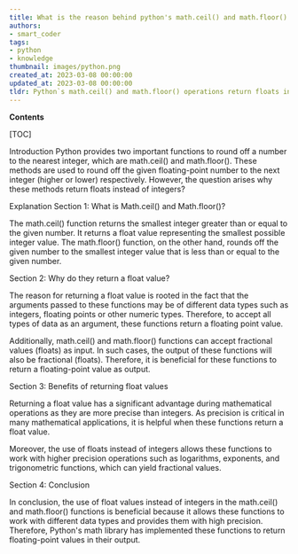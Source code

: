 ```yaml
---
title: What is the reason behind python's math.ceil() and math.floor() operations returning floating-point values instead of integers?
authors:
- smart_coder
tags:
- python
- knowledge
thumbnail: images/python.png
created_at: 2023-03-08 00:00:00
updated_at: 2023-03-08 00:00:00
tldr: Python`s math.ceil() and math.floor() operations return floats instead of integers because they may involve fractional values when rounding up or down.
---
```


**Contents**

[TOC]

Introduction
Python provides two important functions to round off a number to the nearest integer, which are math.ceil() and math.floor(). These methods are used to round off the given floating-point number to the next integer (higher or lower) respectively. However, the question arises why these methods return floats instead of integers?

Explanation
Section 1: What is Math.ceil() and Math.floor()?

The math.ceil() function returns the smallest integer greater than or equal to the given number. It returns a float value representing the smallest possible integer value. The math.floor() function, on the other hand, rounds off the given number to the smallest integer value that is less than or equal to the given number.

Section 2: Why do they return a float value?

The reason for returning a float value is rooted in the fact that the arguments passed to these functions may be of different data types such as integers, floating points or other numeric types. Therefore, to accept all types of data as an argument, these functions return a floating point value.

Additionally, math.ceil() and math.floor() functions can accept fractional values (floats) as input. In such cases, the output of these functions will also be fractional (floats). Therefore, it is beneficial for these functions to return a floating-point value as output.

Section 3: Benefits of returning float values

Returning a float value has a significant advantage during mathematical operations as they are more precise than integers. As precision is critical in many mathematical applications, it is helpful when these functions return a float value.

Moreover, the use of floats instead of integers allows these functions to work with higher precision operations such as logarithms, exponents, and trigonometric functions, which can yield fractional values.

Section 4: Conclusion

In conclusion, the use of float values instead of integers in the math.ceil() and math.floor() functions is beneficial because it allows these functions to work with different data types and provides them with high precision. Therefore, Python's math library has implemented these functions to return floating-point values in their output.
